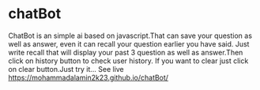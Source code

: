 # chatBot
ChatBot is an simple ai based on javascript.That can save your question as well as answer, even it can recall your question earlier you have said. Just write recall that will display your past 3 question as well as answer.Then click on history button to check user history. If you want to clear just click on clear button.Just try it...
See live
https://mohammadalamin2k23.github.io/chatBot/
